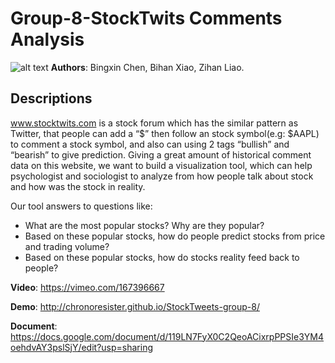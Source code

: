# Group-8-StockTwits Comments Analysis
![alt text](https://raw.githubusercontent.com/NYU-CS6313-SPRING2016/Group-8-StockTweets/master/screenshot.png "Screenshot")
**Authors**: Bingxin Chen, Bihan Xiao, Zihan Liao.

## Descriptions

www.stocktwits.com is a stock forum which has the similar pattern as Twitter, that people can add a “$” then follow an stock symbol(e.g: $AAPL) to comment a stock symbol, and also can using 2 tags “bullish” and “bearish” to give prediction. Giving a great amount of historical comment data on this website, we want to build a visualization tool, which can help psychologist and sociologist to analyze from how people talk about stock and how was the stock in reality.

Our tool answers to questions like:

- What are the most popular stocks? Why are they popular?
- Based on these popular stocks, how do people predict stocks from price and trading volume?
- Based on these popular stocks, how do stocks reality feed back to people?




**Video**: https://vimeo.com/167396667

**Demo**: http://chronoresister.github.io/StockTweets-group-8/

**Document**: https://docs.google.com/document/d/119LN7FyX0C2QeoACixrpPPSIe3YM4oehdvAY3pslSjY/edit?usp=sharing

